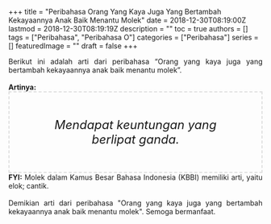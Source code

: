 +++
title = "Peribahasa Orang Yang Kaya Juga Yang Bertambah Kekayaannya Anak Baik Menantu Molek"
date = 2018-12-30T08:19:00Z
lastmod = 2018-12-30T08:19:19Z
description = ""
toc = true
authors = []
tags = ["Peribahasa", "Peribahasa O"]
categories = ["Peribahasa"]
series = []
featuredImage = ""
draft = false
+++

<div dir="ltr" style="text-align: left;" trbidi="on"><div style="text-align: justify;">Berikut ini adalah arti dari peribahasa “Orang yang kaya juga yang bertambah kekayaannya anak baik menantu molek”.</div><br /><div style="text-align: justify;"><b>Artinya:</b></div><div style="border: 2px dashed #ddd; font-size: 24px; height: auto; margin: 0 auto; padding: 50px; text-align: center; width: auto;"><i>Mendapat keuntungan yang berlipat ganda.</i></div><div style="text-align: justify;"><b>FYI:</b> Molek dalam Kamus Besar Bahasa Indonesia (KBBI) memiliki arti, yaitu elok; cantik.</div><div style="text-align: justify;"><br /></div><div style="text-align: justify;">Demikian arti dari peribahasa "Orang yang kaya juga yang bertambah kekayaannya anak baik menantu molek". Semoga bermanfaat. </div></div>
